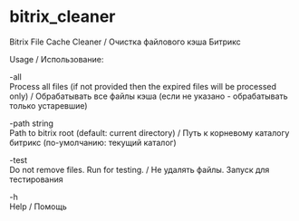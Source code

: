 # bitrix_cleaner
Bitrix File Cache Cleaner / Очистка файлового кэша Битрикс 


Usage / Использование:

  -all  
  Process all files (if not provided then the expired files will be processed only) / 
  Обрабатывать все файлы кэша (если не указано - обрабатывать только устаревшие)
    	
  -path string   
  Path to bitrix root (default: current directory) / Путь к корневому каталогу битрикс (по-умолчанию: текущий каталог)
    	
  -test   
  Do not remove files. Run for testing. / Не удалять файлы. Запуск для тестирования 
    	
  -h   
  Help / Помощь
      
